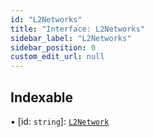 ```yaml
---
id: "L2Networks"
title: "Interface: L2Networks"
sidebar_label: "L2Networks"
sidebar_position: 0
custom_edit_url: null
---
```


## Indexable

▪ [id: `string`]: [`L2Network`](L2Network.md)
